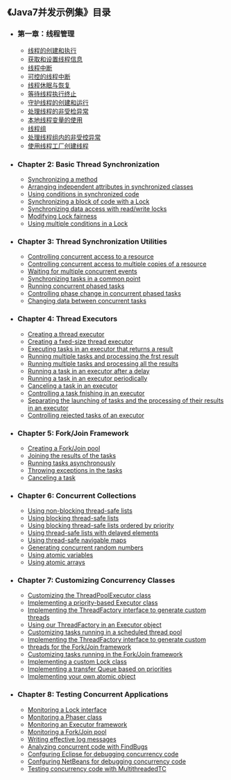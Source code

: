 ﻿## 《Java7并发示例集》目录

* ### 第一章：线程管理
  - [线程的创建和执行](./101_Creating_and_running_a_thread.md)
  - [获取和设置线程信息](./102_Getting_and_setting_thread_information.md)
  - [线程中断](./103_Interrupting_a_thread.md)
  - [可控的线程中断](./104_Controlling_the_interruption_of_a_thread.md)
  - [线程休眠与恢复](./105_Sleeping_and_resuming_a_thread.md)
  - [等待线程执行终止](./106_Waiting_for_the_finalization_of_a_thread.md)
  - [守护线程的创建和运行](./107_Creating_and_running_a_daemon_thread.md)
  - [处理线程的非受检异常](./108_Processing_uncontrolled_exceptions_in_a_thread.md)
  - [本地线程变量的使用](./109_Using_local_thread_variables.md)
  - [线程组](./110_Grouping_threads_into_a_group.md)
  - [处理线程组内的非受控异常](./111_Processing_uncontrolled_exceptions_in_a_group_of_threads.md)
  - [使用线程工厂创建线程](./112_Creating_threads_through_a_factory.md)
* ### Chapter 2: Basic Thread Synchronization
  - [Synchronizing a method](./.md)
  - [Arranging independent attributes in synchronized classes](./.md)
  - [Using conditions in synchronized code](./.md)
  - [Synchronizing a block of code with a Lock](./.md)
  - [Synchronizing data access with read/write locks](./.md)
  - [Modifying Lock fairness](./.md)
  - [Using multiple conditions in a Lock](./.md)
* ### Chapter 3: Thread Synchronization Utilities
  - [Controlling concurrent access to a resource](./.md)
  - [Controlling concurrent access to multiple copies of a resource](./.md)
  - [Waiting for multiple concurrent events](./.md)
  - [Synchronizing tasks in a common point](./.md)
  - [Running concurrent phased tasks](./.md)
  - [Controlling phase change in concurrent phased tasks](./.md)
  - [Changing data between concurrent tasks](./.md)
* ### Chapter 4: Thread Executors
  - [Creating a thread executor](./.md)
  - [Creating a fxed-size thread executor](./.md)
  - [Executing tasks in an executor that returns a result](./.md)
  - [Running multiple tasks and processing the frst result](./.md)
  - [Running multiple tasks and processing all the results](./.md)
  - [Running a task in an executor after a delay](./.md)
  - [Running a task in an executor periodically](./.md)
  - [Canceling a task in an executor](./.md)
  - [Controlling a task fnishing in an executor](./.md)
  - [Separating the launching of tasks and the processing of their results in an executor](./.md)
  - [Controlling rejected tasks of an executor](./.md)
* ### Chapter 5: Fork/Join Framework
  - [Creating a Fork/Join pool](./.md)
  - [Joining the results of the tasks](./.md)
  - [Running tasks asynchronously](./.md)
  - [Throwing exceptions in the tasks](./.md)
  - [Canceling a task](./.md)
* ### Chapter 6: Concurrent Collections
  - [Using non-blocking thread-safe lists](./.md)
  - [Using blocking thread-safe lists](./.md)
  - [Using blocking thread-safe lists ordered by priority](./.md)
  - [Using thread-safe lists with delayed elements](./.md)
  - [Using thread-safe navigable maps](./.md)
  - [Generating concurrent random numbers](./.md)
  - [Using atomic variables](./.md)
  - [Using atomic arrays](./.md)
* ### Chapter 7: Customizing Concurrency Classes
  - [Customizing the ThreadPoolExecutor class](./.md)
  - [Implementing a priority-based Executor class](./.md)
  - [Implementing the ThreadFactory interface to generate custom threads](./.md)
  - [Using our ThreadFactory in an Executor object](./.md)
  - [Customizing tasks running in a scheduled thread pool](./.md)
  - [Implementing the ThreadFactory interface to generate custom](./.md)
  - [threads for the Fork/Join framework](./.md)
  - [Customizing tasks running in the Fork/Join framework](./.md)
  - [Implementing a custom Lock class](./.md)
  - [Implementing a transfer Queue based on priorities](./.md)
  - [Implementing your own atomic object](./.md)
* ### Chapter 8: Testing Concurrent Applications
  - [Monitoring a Lock interface](./.md)
  - [Monitoring a Phaser class](./.md)
  - [Monitoring an Executor framework](./.md)
  - [Monitoring a Fork/Join pool](./.md)
  - [Writing effective log messages](./.md)
  - [Analyzing concurrent code with FindBugs](./.md)
  - [Confguring Eclipse for debugging concurrency code](./.md)
  - [Confguring NetBeans for debugging concurrency code](./.md)
  - [Testing concurrency code with MultithreadedTC](./.md)
